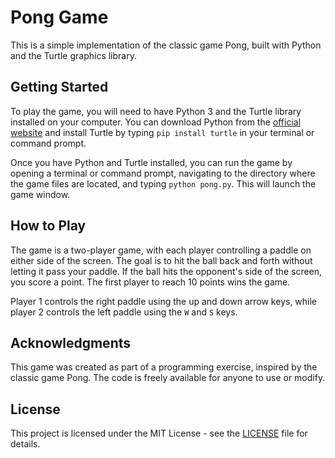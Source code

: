 # Pong Game

This is a simple implementation of the classic game Pong, built with Python and the Turtle graphics library.

## Getting Started

To play the game, you will need to have Python 3 and the Turtle library installed on your computer. You can download Python from the [official website](https://www.python.org/downloads/) and install Turtle by typing `pip install turtle` in your terminal or command prompt.

Once you have Python and Turtle installed, you can run the game by opening a terminal or command prompt, navigating to the directory where the game files are located, and typing `python pong.py`. This will launch the game window.

## How to Play

The game is a two-player game, with each player controlling a paddle on either side of the screen. The goal is to hit the ball back and forth without letting it pass your paddle. If the ball hits the opponent's side of the screen, you score a point. The first player to reach 10 points wins the game.

Player 1 controls the right paddle using the up and down arrow keys, while player 2 controls the left paddle using the `W` and `S` keys.

## Acknowledgments

This game was created as part of a programming exercise, inspired by the classic game Pong. The code is freely available for anyone to use or modify.

## License

This project is licensed under the MIT License - see the [LICENSE](LICENSE) file for details.
